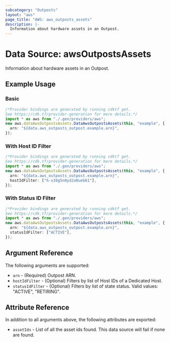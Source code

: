 ```yaml
---
subcategory: "Outposts"
layout: "aws"
page_title: "AWS: aws_outposts_assets"
description: |-
  Information about hardware assets in an Outpost.
---
```


# Data Source: awsOutpostsAssets

Information about hardware assets in an Outpost.

## Example Usage

### Basic

```typescript
/*Provider bindings are generated by running cdktf get.
See https://cdk.tf/provider-generation for more details.*/
import * as aws from "./.gen/providers/aws";
new aws.dataAwsOutpostsAssets.DataAwsOutpostsAssets(this, "example", {
  arn: "${data.aws_outposts_outpost.example.arn}",
});

```

### With Host ID Filter

```typescript
/*Provider bindings are generated by running cdktf get.
See https://cdk.tf/provider-generation for more details.*/
import * as aws from "./.gen/providers/aws";
new aws.dataAwsOutpostsAssets.DataAwsOutpostsAssets(this, "example", {
  arn: "${data.aws_outposts_outpost.example.arn}",
  hostIdFilter: ["h-x38g5n0yd2a0ueb61"],
});

```

### With Status ID Filter

```typescript
/*Provider bindings are generated by running cdktf get.
See https://cdk.tf/provider-generation for more details.*/
import * as aws from "./.gen/providers/aws";
new aws.dataAwsOutpostsAssets.DataAwsOutpostsAssets(this, "example", {
  arn: "${data.aws_outposts_outpost.example.arn}",
  statusIdFilter: ["ACTIVE"],
});

```

## Argument Reference

The following arguments are supported:

* `arn` - (Required) Outpost ARN.
* `hostIdFilter` - (Optional) Filters by list of Host IDs of a Dedicated Host.
* `statusIdFilter` - (Optional) Filters by list of state status. Valid values: "ACTIVE", "RETIRING".

## Attribute Reference

In addition to all arguments above, the following attributes are exported:

* `assetIds` - List of all the asset ids found. This data source will fail if none are found.

